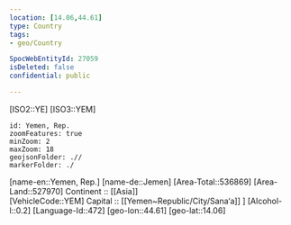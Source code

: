 ```yaml
---
location: [14.06,44.61] 
type: Country
tags:
- geo/Country

SpocWebEntityId: 27059
isDeleted: false
confidential: public

---
```

[ISO2::YE] 
[ISO3::YEM] 
```leaflet
id: Yemen, Rep.
zoomFeatures: true 
minZoom: 2 
maxZoom: 18
geojsonFolder: .// 
markerFolder: ./
```

[name-en::Yemen, Rep.] 
[name-de::Jemen] 
[Area-Total::536869] 
[Area-Land::527970] 
Continent :: [[Asia]]  
[VehicleCode::YEM] 
Capital :: [[Yemen~Republic/City/Sana‘a]] ] 
[Alcohol-l::0.2] 
[Language-Id::472] 
[geo-lon::44.61] 
[geo-lat::14.06] 





